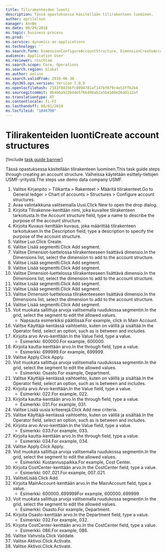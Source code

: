 ```yaml
---
title: Tilirakenteiden luonti
description: Tässä opastuksessa käsitellään tilirakenteen luominen.
author: aprilolson
manager: AnnBe
ms.date: 08/29/2018
ms.topic: business-process
ms.prod: ''
ms.service: dynamics-ax-applications
ms.technology: ''
ms.search.form: DimensionConfigureAccountStructure, DimensionCreateAccountStructure, DimensionHierarchyAddLevel, DimensionHierarchyConstraintActivate
audience: Application User
ms.reviewer: roschlom
ms.search.scope: Core, Operations
ms.search.region: Global
ms.author: aolson
ms.search.validFrom: 2016-06-30
ms.dyn365.ops.version: Version 7.0.0
ms.openlocfilehash: 2183f88356fc8094781af147bf079c4e53ffb2b4
ms.sourcegitcommit: 8b4b6a9226d4e5f66498ab2a5b4160e26dd112af
ms.translationtype: HT
ms.contentlocale: fi-FI
ms.lasthandoff: 08/01/2019
ms.locfileid: "1846700"
---
```

# <a name="create-account-structures"></a><span data-ttu-id="deb26-103">Tilirakenteiden luonti</span><span class="sxs-lookup"><span data-stu-id="deb26-103">Create account structures</span></span>

[!include [task guide banner](../../includes/task-guide-banner.md)]

<span data-ttu-id="deb26-104">Tässä opastuksessa käsitellään tilirakenteen luominen.</span><span class="sxs-lookup"><span data-stu-id="deb26-104">This task guide steps through creating an account structure.</span></span> <span data-ttu-id="deb26-105">Vaiheissa käytetään esittely-tietojen USMF-yritystä.</span><span class="sxs-lookup"><span data-stu-id="deb26-105">The steps use demo data company USMF.</span></span>

1. <span data-ttu-id="deb26-106">Valitse Kirjanpito > Tilikartta > Rakenteet > Määritä tilirakenteet.</span><span class="sxs-lookup"><span data-stu-id="deb26-106">Go to General ledger > Chart of accounts > Structures > Configure account structures.</span></span>
2. <span data-ttu-id="deb26-107">Avaa valintaikkuna valitsemalla Uusi.</span><span class="sxs-lookup"><span data-stu-id="deb26-107">Click New to open the drop dialog.</span></span>
3. <span data-ttu-id="deb26-108">Kirjoita Tilirakenne-kenttään nimi, joka kuvailee tilirakenteen tarkoitusta.</span><span class="sxs-lookup"><span data-stu-id="deb26-108">In the Account structure field, type a name to describe the purpose of the account structure.</span></span>
4. <span data-ttu-id="deb26-109">Kirjoita Kuvaus-kenttään kuvaus, joka määrittää tilirakenteen tarkoituksen.</span><span class="sxs-lookup"><span data-stu-id="deb26-109">In the Description field, type a description to specify the purpose of the account structure.</span></span>
5. <span data-ttu-id="deb26-110">Valitse Luo.</span><span class="sxs-lookup"><span data-stu-id="deb26-110">Click Create.</span></span>
6. <span data-ttu-id="deb26-111">Valitse Lisää segmentti.</span><span class="sxs-lookup"><span data-stu-id="deb26-111">Click Add segment.</span></span>
7. <span data-ttu-id="deb26-112">Valitse Dimensiot-luettelossa tilirakenteeseen lisättävä dimensio.</span><span class="sxs-lookup"><span data-stu-id="deb26-112">In the Dimensions list, select the dimension to add to the account structure.</span></span>
8. <span data-ttu-id="deb26-113">Valitse Lisää segmentti.</span><span class="sxs-lookup"><span data-stu-id="deb26-113">Click Add segment.</span></span>
9. <span data-ttu-id="deb26-114">Valitse Lisää segmentti.</span><span class="sxs-lookup"><span data-stu-id="deb26-114">Click Add segment.</span></span>
10. <span data-ttu-id="deb26-115">Valitse Dimensiot-luettelossa tilirakenteeseen lisättävä dimensio.</span><span class="sxs-lookup"><span data-stu-id="deb26-115">In the Dimensions list, select the dimension to add to the account structure.</span></span>
11. <span data-ttu-id="deb26-116">Valitse Lisää segmentti.</span><span class="sxs-lookup"><span data-stu-id="deb26-116">Click Add segment.</span></span>
12. <span data-ttu-id="deb26-117">Valitse Lisää segmentti.</span><span class="sxs-lookup"><span data-stu-id="deb26-117">Click Add segment.</span></span>
13. <span data-ttu-id="deb26-118">Valitse Dimensiot-luettelossa tilirakenteeseen lisättävä dimensio.</span><span class="sxs-lookup"><span data-stu-id="deb26-118">In the Dimensions list, select the dimension to add to the account structure.</span></span>
14. <span data-ttu-id="deb26-119">Valitse Lisää segmentti.</span><span class="sxs-lookup"><span data-stu-id="deb26-119">Click Add segment.</span></span>
15. <span data-ttu-id="deb26-120">Voit muokata sallittuja arvoja valitsemalla ruudukossa segmentin.</span><span class="sxs-lookup"><span data-stu-id="deb26-120">In the grid, select the segment to edit the allowed values.</span></span>
    * <span data-ttu-id="deb26-121">Napsauta esimerkiksi päätilissä.</span><span class="sxs-lookup"><span data-stu-id="deb26-121">For example, click in Main Account.</span></span>  
16. <span data-ttu-id="deb26-122">Valitse Käyttäjä-kentässä vaihtoehto, kuten on välillä ja sisältää.</span><span class="sxs-lookup"><span data-stu-id="deb26-122">In the Operator field, select an option, such as is between and includes.</span></span>
17. <span data-ttu-id="deb26-123">Kirjoita arvo Arvo-kenttään.</span><span class="sxs-lookup"><span data-stu-id="deb26-123">In the Value field, type a value.</span></span>
    * <span data-ttu-id="deb26-124">Esimerkki: 600000.</span><span class="sxs-lookup"><span data-stu-id="deb26-124">For example, 600000.</span></span>  
18. <span data-ttu-id="deb26-125">Kirjoita kautta-kenttään arvo.</span><span class="sxs-lookup"><span data-stu-id="deb26-125">In the through field, type a value.</span></span>
    * <span data-ttu-id="deb26-126">Esimerkki: 699999.</span><span class="sxs-lookup"><span data-stu-id="deb26-126">For example, 699999.</span></span>  
19. <span data-ttu-id="deb26-127">Valitse Apply.</span><span class="sxs-lookup"><span data-stu-id="deb26-127">Click Apply.</span></span>
20. <span data-ttu-id="deb26-128">Voit muokata sallittuja arvoja valitsemalla ruudukossa segmentin.</span><span class="sxs-lookup"><span data-stu-id="deb26-128">In the grid, select the segment to edit the allowed values.</span></span>
    * <span data-ttu-id="deb26-129">Esimerkki: Osasto.</span><span class="sxs-lookup"><span data-stu-id="deb26-129">For example, Department.</span></span>  
21. <span data-ttu-id="deb26-130">Valitse Käyttäjä-kentässä vaihtoehto, kuten on välillä ja sisältää.</span><span class="sxs-lookup"><span data-stu-id="deb26-130">In the Operator field, select an option, such as is between and includes.</span></span>
22. <span data-ttu-id="deb26-131">Kirjoita arvo Arvo-kenttään.</span><span class="sxs-lookup"><span data-stu-id="deb26-131">In the Value field, type a value.</span></span>
    * <span data-ttu-id="deb26-132">Esimerkki: 022.</span><span class="sxs-lookup"><span data-stu-id="deb26-132">For example, 022.</span></span>  
23. <span data-ttu-id="deb26-133">Kirjoita kautta-kenttään arvo.</span><span class="sxs-lookup"><span data-stu-id="deb26-133">In the through field, type a value.</span></span>
    * <span data-ttu-id="deb26-134">Esimerkki: 031.</span><span class="sxs-lookup"><span data-stu-id="deb26-134">For example, 031.</span></span>  
24. <span data-ttu-id="deb26-135">Valitse Lisää uusia kriteerejä.</span><span class="sxs-lookup"><span data-stu-id="deb26-135">Click Add new criteria.</span></span>
25. <span data-ttu-id="deb26-136">Valitse Käyttäjä-kentässä vaihtoehto, kuten on välillä ja sisältää.</span><span class="sxs-lookup"><span data-stu-id="deb26-136">In the Operator field, select an option, such as is between and includes.</span></span>
26. <span data-ttu-id="deb26-137">Kirjoita arvo Arvo-kenttään.</span><span class="sxs-lookup"><span data-stu-id="deb26-137">In the Value field, type a value.</span></span>
    * <span data-ttu-id="deb26-138">Esimerkki: 033.</span><span class="sxs-lookup"><span data-stu-id="deb26-138">For example, 033.</span></span>  
27. <span data-ttu-id="deb26-139">Kirjoita kautta-kenttään arvo.</span><span class="sxs-lookup"><span data-stu-id="deb26-139">In the through field, type a value.</span></span>
    * <span data-ttu-id="deb26-140">Esimerkki: 034.</span><span class="sxs-lookup"><span data-stu-id="deb26-140">For example, 034.</span></span>  
28. <span data-ttu-id="deb26-141">Valitse Apply.</span><span class="sxs-lookup"><span data-stu-id="deb26-141">Click Apply.</span></span>
29. <span data-ttu-id="deb26-142">Voit muokata sallittuja arvoja valitsemalla ruudukossa segmentin.</span><span class="sxs-lookup"><span data-stu-id="deb26-142">In the grid, select the segment to edit the allowed values.</span></span>
    * <span data-ttu-id="deb26-143">Esimerkki: Kustannuspaikka.</span><span class="sxs-lookup"><span data-stu-id="deb26-143">For example, Cost Center.</span></span>  
30. <span data-ttu-id="deb26-144">Kirjoita CostCenter-kenttään arvo.</span><span class="sxs-lookup"><span data-stu-id="deb26-144">In the CostCenter field, type a value.</span></span>
    * <span data-ttu-id="deb26-145">Esimerkki: 007..021.</span><span class="sxs-lookup"><span data-stu-id="deb26-145">For example, 007..021.</span></span>  
31. <span data-ttu-id="deb26-146">ValitseLisää.</span><span class="sxs-lookup"><span data-stu-id="deb26-146">Click Add.</span></span>
32. <span data-ttu-id="deb26-147">Kirjoita MainAccount-kenttään arvo.</span><span class="sxs-lookup"><span data-stu-id="deb26-147">In the MainAccount field, type a value.</span></span>
    * <span data-ttu-id="deb26-148">Esimerkki: 600000..699999</span><span class="sxs-lookup"><span data-stu-id="deb26-148">For example, 600000..699999</span></span>  
33. <span data-ttu-id="deb26-149">Voit muokata sallittuja arvoja valitsemalla ruudukossa segmentin.</span><span class="sxs-lookup"><span data-stu-id="deb26-149">In the grid, select the segment to edit the allowed values.</span></span>
    * <span data-ttu-id="deb26-150">Esimerkki: Osasto.</span><span class="sxs-lookup"><span data-stu-id="deb26-150">For example, Department.</span></span>  
34. <span data-ttu-id="deb26-151">Kirjoita Osasto-kenttään arvo.</span><span class="sxs-lookup"><span data-stu-id="deb26-151">In the Department field, type a value.</span></span>
    * <span data-ttu-id="deb26-152">Esimerkki: 032.</span><span class="sxs-lookup"><span data-stu-id="deb26-152">For example, 032.</span></span>  
35. <span data-ttu-id="deb26-153">Kirjoita CostCenter-kenttään arvo.</span><span class="sxs-lookup"><span data-stu-id="deb26-153">In the CostCenter field, type a value.</span></span>
    * <span data-ttu-id="deb26-154">Esimerkki: 086.</span><span class="sxs-lookup"><span data-stu-id="deb26-154">For example, 086.</span></span>  
36. <span data-ttu-id="deb26-155">Valitse Vahvista.</span><span class="sxs-lookup"><span data-stu-id="deb26-155">Click Validate.</span></span>
37. <span data-ttu-id="deb26-156">Valitse Aktivoi.</span><span class="sxs-lookup"><span data-stu-id="deb26-156">Click Activate.</span></span>
38. <span data-ttu-id="deb26-157">Valitse Aktivoi.</span><span class="sxs-lookup"><span data-stu-id="deb26-157">Click Activate.</span></span>

